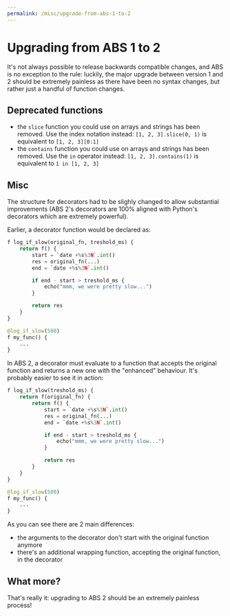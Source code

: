 ```yaml
---
permalink: /misc/upgrade-from-abs-1-to-2
---
```


# Upgrading from ABS 1 to 2

It's not always possible to release backwards compatible changes,
and ABS is no exception to the rule: luckily, the major upgrade
between version 1 and 2 should be extremely painless as there have
been no syntax changes, but rather just a handful of function
changes.

## Deprecated functions

- the `slice` function you could use on arrays and strings has been removed. Use the index notation instead: `[1, 2, 3].slice(0, 1)` is equivalent to `[1, 2, 3][0:1]`
- the `contains` function you could use on arrays and strings has been removed. Use the `in` operator instead: `[1, 2, 3].contains(1)` is equivalent to `1 in [1, 2, 3]`

## Misc

The structure for decorators had to be slighly changed to allow
substantial improvements (ABS 2's decorators are 100% aligned with
Python's decorators which are extremely powerful).

Earlier, a decorator function would be declared as:

```py
f log_if_slow(original_fn, treshold_ms) {
    return f() {
        start = `date +%s%3N`.int()
        res = original_fn(...)
        end = `date +%s%3N`.int()

        if end - start > treshold_ms {
            echo("mmm, we were pretty slow...")
        }

        return res
    }
}

@log_if_slow(500)
f my_func() {
    ...
}
```

In ABS 2, a decorator must evaluate to a function that accepts
the original function and returns a new one with the "enhanced"
behaviour. It's probably easier to see it in action:

```py
f log_if_slow(treshold_ms) {
    return f(original_fn) {
        return f() {
            start = `date +%s%3N`.int()
            res = original_fn(...)
            end = `date +%s%3N`.int()

            if end - start > treshold_ms {
                echo("mmm, we were pretty slow...")
            }

            return res
        }
    }
}

@log_if_slow(500)
f my_func() {
    ...
}
```

As you can see there are 2 main differences:

- the arguments to the decorator don't start with the original function anymore
- there's an additional wrapping function, accepting the original function, in the decorator

## What more?

That's really it: upgrading to ABS 2 should be an extremely painless process!